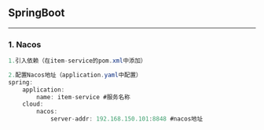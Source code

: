 ## SpringBoot
---
### 1. Nacos
```java
1.引入依赖（在item-service的pom.xml中添加）

2.配置Nacos地址（application.yaml中配置）
spring:
    application:
        name: item-service #服务名称
    cloud:
        nacos:
            server-addr: 192.168.150.101:8848 #nacos地址
```